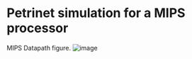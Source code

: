 # Petrinet simulation for a MIPS processor

MIPS Datapath figure.
![image](https://user-images.githubusercontent.com/45356812/120899806-872ae600-c5ff-11eb-804c-603b28762798.png)
